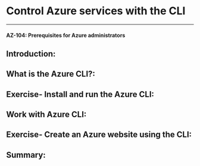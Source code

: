 # Control Azure services with the CLI
___
#### AZ-104: Prerequisites for Azure administrators

## Introduction:

## What is the Azure CLI?:

## Exercise- Install and run the Azure CLI:

## Work with Azure CLI:

## Exercise- Create an Azure website using the CLI:

## Summary: 

